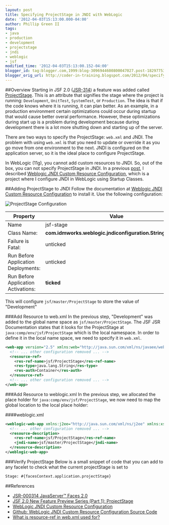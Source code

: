 ```yaml
---
layout: post
title: Specifying ProjectStage in JNDI with WebLogic
date: '2012-04-03T15:13:00.000-04:00'
author: Phillip Green II
tags:
- java
- production
- development
- projectstage
- jndi
- weblogic
- jsf
modified_time: '2012-04-03T15:13:00.152-04:00'
blogger_id: tag:blogger.com,1999:blog-3096944600800047027.post-1829775392878379031
blogger_orig_url: http://coder-in-training.blogspot.com/2012/04/specifying-projectstage-in-jndi-with.html
---
```

##Overview
Starting in JSF 2.0 ([JSR-314][jsr314]) a feature was added called [ProjectStage][projectstage].
This is an attribute that signifies the stage where the project is running: `Development`, `UnitTest`, `SystemTest`, or `Production`.
The idea is that if the code knows where it is running, it can plan better.
As an example, in a production environment certain optimizations could occur during startup that would cause better overal performance. However, these optimizations during start up is a problem during development because during development there is a lot more shutting down and starting up of the server.

There are two ways to specify the ProjectStage: `web.xml` and JNDI.
The problem with using `web.xml` is that you need to update or override it as you go move from one environment to the next.
JNDI is configured on the application server, so it is the ideal place to configure ProjectStage.

In WebLogic (11g), you cannot add custom resources to JNDI.
So, out of the box, you can not specify ProjectStage in JNDI.
In a previous [post][weblogic-jndi-cr-config-post], I described
[Weblogic JNDI Custom Resource Configuration][weblogic-jndi-cr-config-source], which is a project where I configure JNDI in WebLogic using Startup Classes.

##Adding ProjectStage to JNDI
Follow the documentation at [Weblogic JNDI Custom Resource Configuration][weblogic-jndi-cr-config-source] to install it.
Use the following configuration:

![ProjectStage Configuration][img-jsf-stage-config]

|Property|Value|
|----|------|
|Name|jsf-stage|
|Class Name:|**com.idmworks.weblogic.jndiconfiguration.StringInitializer**|
|Failure is Fatal:|unticked|
|Run Before Application Deployments:|unticked|
|Run Before Application Activations:|**ticked**|

This will configure `jsf/master/ProjectStage` to store the value of "Development"


###Add Resource to web.xml
In the previous step, "Development" was added to the global name space as `jsf/master/ProjectStage`.
The JSF JSR Documentation states that it looks for the ProjectStage at `java:comp/env/jsf/ProjectStage` which is the local namespace.
In order to define it in the local name space, we need to specify it in `web.xml`.

```xml
<web-app version="2.5" xmlns:web="http://java.sun.com/xml/ns/javaee/web-app_2_5.xsd" xmlns:xsi="http://www.w3.org/2001/XMLSchema-instance" xmlns="http://java.sun.com/xml/ns/javaee" xsi:schemalocation="http://java.sun.com/xml/ns/javaee http://java.sun.com/xml/ns/javaee/web-app_2_5.xsd">
  <!-- ... other configuration removed ... -->
  <resource-ref>
    <res-ref-name>jsf/ProjectStage</res-ref-name>
    <res-type>java.lang.String</res-type>
    <res-auth>Container</res-auth>
  </resource-ref>
  <!-- ... other configuration removed ... -->
</web-app>
```


###Add Resource to weblogic.xml
In the previous step, we allocated the place holder for `java:comp/env/jsf/ProjectStage`, we now need to map the global location to the local place holder:

####weblogic.xml
```xml
<weblogic-web-app xmlns:j2ee="http://java.sun.com/xml/ns/j2ee" xmlns:xsi="http://www.w3.org/2001/XMLSchema-instance" xmlns="http://www.bea.com/ns/weblogic/90" xsi:schemalocation="http://www.bea.com/ns/weblogic/90 http://www.bea.com/ns/weblogic/90/weblogic-web-app.xsd">
  <!-- ... other configuration removed ... -->
  <resource-description>
    <res-ref-name>jsf/ProjectStage</res-ref-name>
    <jndi-name>jsf/master/ProjectStage</jndi-name>
  </resource-description>
</weblogic-web-app>
```

###Verify ProjectStage
Below is a small snippet of code that you can add to any facelet to check what the current projectStage is set to

```jsp
Stage: #{facesContext.application.projectStage}
```


##References
 * [JSR-000314 JavaServer™ Faces 2.0][jsr314]
 * [JSF 2.0 New Feature Preview Series (Part 1): ProjectStage][projectstage]
 * [WebLogic JNDI Custom Resource Configuration][weblogic-jndi-cr-config-post]
 * [Github: WebLogic JNDI Custom Resource Configuration Source Code][weblogic-jndi-cr-config-source]
 * [What is resource-ref in web.xml used for?][resource-ref-used-for]

[jsr314]: <http://jcp.org/aboutJava/communityprocess/final/jsr314/index.html> "JSR-000314 JavaServer™ Faces 2.0"
[projectstage]: <https://blogs.oracle.com/rlubke/entry/jsf_2_0_new_feature2> "JSF 2.0 New Feature Preview Series (Part 1): ProjectStage"
[weblogic-jndi-cr-config-post]: <{% post_url 2012-03-28-weblogic-jndi-custom-resource-configuration %}> "WebLogic JNDI Custom Resource Configuration"
[weblogic-jndi-cr-config-source]: <https://github.com/phillipgreenii/weblogic-jndi-custom-resource-configuration> "Github: WebLogic JNDI Custom Resource Configuration Source Code"
[resource-ref-used-for]: <http://stackoverflow.com/questions/2887967/what-is-resource-ref-in-web-xml-used-for> "What is resource-ref in web.xml used for?"


[img-jsf-stage-config]: <{{ site.baseurl }}/images/specifying-projectstage-in-jndi-with/StringInitializer-jsf-stage-configuration.png> "ProjectStage Configuration"
